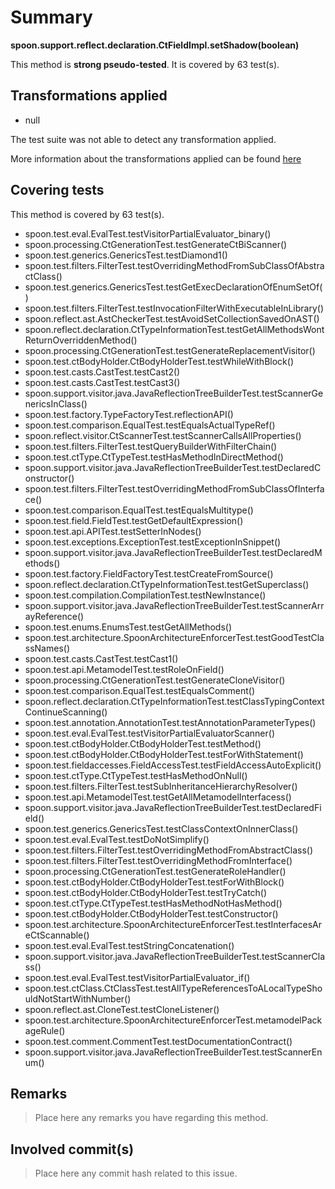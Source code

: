 # Summary
**spoon.support.reflect.declaration.CtFieldImpl.setShadow(boolean)**

This method is **strong pseudo-tested**.
It is covered by 63 test(s). 


## Transformations applied

- null


The test suite was not able to detect any transformation applied.

More information about the transformations applied can be found [here](https://github.com/STAMP-project/pitest-descartes)

## Covering tests
This method is covered by 63 test(s).
* spoon.test.eval.EvalTest.testVisitorPartialEvaluator_binary()
* spoon.processing.CtGenerationTest.testGenerateCtBiScanner()
* spoon.test.generics.GenericsTest.testDiamond1()
* spoon.test.filters.FilterTest.testOverridingMethodFromSubClassOfAbstractClass()
* spoon.test.generics.GenericsTest.testGetExecDeclarationOfEnumSetOf()
* spoon.test.filters.FilterTest.testInvocationFilterWithExecutableInLibrary()
* spoon.reflect.ast.AstCheckerTest.testAvoidSetCollectionSavedOnAST()
* spoon.reflect.declaration.CtTypeInformationTest.testGetAllMethodsWontReturnOverriddenMethod()
* spoon.processing.CtGenerationTest.testGenerateReplacementVisitor()
* spoon.test.ctBodyHolder.CtBodyHolderTest.testWhileWithBlock()
* spoon.test.casts.CastTest.testCast2()
* spoon.test.casts.CastTest.testCast3()
* spoon.support.visitor.java.JavaReflectionTreeBuilderTest.testScannerGenericsInClass()
* spoon.test.factory.TypeFactoryTest.reflectionAPI()
* spoon.test.comparison.EqualTest.testEqualsActualTypeRef()
* spoon.reflect.visitor.CtScannerTest.testScannerCallsAllProperties()
* spoon.test.filters.FilterTest.testQueryBuilderWithFilterChain()
* spoon.test.ctType.CtTypeTest.testHasMethodInDirectMethod()
* spoon.support.visitor.java.JavaReflectionTreeBuilderTest.testDeclaredConstructor()
* spoon.test.filters.FilterTest.testOverridingMethodFromSubClassOfInterface()
* spoon.test.comparison.EqualTest.testEqualsMultitype()
* spoon.test.field.FieldTest.testGetDefaultExpression()
* spoon.test.api.APITest.testSetterInNodes()
* spoon.test.exceptions.ExceptionTest.testExceptionInSnippet()
* spoon.support.visitor.java.JavaReflectionTreeBuilderTest.testDeclaredMethods()
* spoon.test.factory.FieldFactoryTest.testCreateFromSource()
* spoon.reflect.declaration.CtTypeInformationTest.testGetSuperclass()
* spoon.test.compilation.CompilationTest.testNewInstance()
* spoon.support.visitor.java.JavaReflectionTreeBuilderTest.testScannerArrayReference()
* spoon.test.enums.EnumsTest.testGetAllMethods()
* spoon.test.architecture.SpoonArchitectureEnforcerTest.testGoodTestClassNames()
* spoon.test.casts.CastTest.testCast1()
* spoon.test.api.MetamodelTest.testRoleOnField()
* spoon.processing.CtGenerationTest.testGenerateCloneVisitor()
* spoon.test.comparison.EqualTest.testEqualsComment()
* spoon.reflect.declaration.CtTypeInformationTest.testClassTypingContextContinueScanning()
* spoon.test.annotation.AnnotationTest.testAnnotationParameterTypes()
* spoon.test.eval.EvalTest.testVisitorPartialEvaluatorScanner()
* spoon.test.ctBodyHolder.CtBodyHolderTest.testMethod()
* spoon.test.ctBodyHolder.CtBodyHolderTest.testForWithStatement()
* spoon.test.fieldaccesses.FieldAccessTest.testFieldAccessAutoExplicit()
* spoon.test.ctType.CtTypeTest.testHasMethodOnNull()
* spoon.test.filters.FilterTest.testSubInheritanceHierarchyResolver()
* spoon.test.api.MetamodelTest.testGetAllMetamodelInterfacess()
* spoon.support.visitor.java.JavaReflectionTreeBuilderTest.testDeclaredField()
* spoon.test.generics.GenericsTest.testClassContextOnInnerClass()
* spoon.test.eval.EvalTest.testDoNotSimplify()
* spoon.test.filters.FilterTest.testOverridingMethodFromAbstractClass()
* spoon.test.filters.FilterTest.testOverridingMethodFromInterface()
* spoon.processing.CtGenerationTest.testGenerateRoleHandler()
* spoon.test.ctBodyHolder.CtBodyHolderTest.testForWithBlock()
* spoon.test.ctBodyHolder.CtBodyHolderTest.testTryCatch()
* spoon.test.ctType.CtTypeTest.testHasMethodNotHasMethod()
* spoon.test.ctBodyHolder.CtBodyHolderTest.testConstructor()
* spoon.test.architecture.SpoonArchitectureEnforcerTest.testInterfacesAreCtScannable()
* spoon.test.eval.EvalTest.testStringConcatenation()
* spoon.support.visitor.java.JavaReflectionTreeBuilderTest.testScannerClass()
* spoon.test.eval.EvalTest.testVisitorPartialEvaluator_if()
* spoon.test.ctClass.CtClassTest.testAllTypeReferencesToALocalTypeShouldNotStartWithNumber()
* spoon.reflect.ast.CloneTest.testCloneListener()
* spoon.test.architecture.SpoonArchitectureEnforcerTest.metamodelPackageRule()
* spoon.test.comment.CommentTest.testDocumentationContract()
* spoon.support.visitor.java.JavaReflectionTreeBuilderTest.testScannerEnum()


## Remarks
> Place here any remarks you have regarding this method.

## Involved commit(s)

> Place here any commit hash related to this issue.
